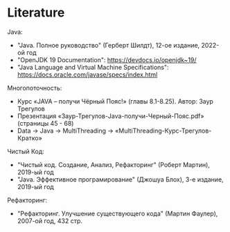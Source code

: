 # Literature
Java:
* "Java. Полное руководство" (Герберт Шилдт), 12-ое издание, 2022-ой год
* "OpenJDK 19 Documentation": https://devdocs.io/openjdk~19/
* "Java Language and Virtual Machine Specifications": https://docs.oracle.com/javase/specs/index.html

Многопоточность:
* Курс «JAVA – получи Чёрный Пояс!» (главы 8.1-8.25). Автор: Заур Трегулов
* Презентация «Заур-Трегулов-Java-получи-Черный-Пояс.pdf» (страницы 45 - 68)
* Data → Java → MultiThreading → «MultiThreading-Курс-Трегулов-Кратко»

Чистый Код:
* "Чистый код. Создание, Анализ, Рефакторинг" (Роберт Мартин), 2019-ый год
* "Java. Эффективное програмирование" (Джошуа Блох), 3-е издание, 2019-ый год

Рефакторинг:
* "Рефакторинг. Улучшение существующего кода" (Мартин Фаулер), 2007-ой год, 432 стр.

